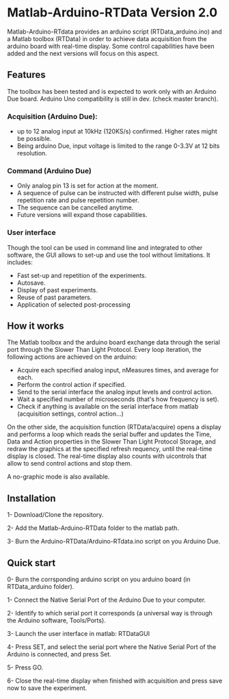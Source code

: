 # Matlab-Arduino-RTData Version 2.0

Matlab-Arduino-RTdata provides an arduino script (RTData_arduino.ino) and a Matlab toolbox (RTData) in order to achieve data acquisition from the arduino board with real-time display. Some control capabilities have been added and the next versions will focus on this aspect.
 
## Features

The toolbox has been tested and is expected to work only with an Arduino Due board. Arduino Uno compatibility is still in dev. (check master branch).

### Acquisition (Arduino Due):

- up to 12 analog input at 10kHz (120KS/s) confirmed. Higher rates might be possible.
- Being arduino Due, input voltage is limited to the range 0-3.3V at 12 bits resolution.

### Command (Arduino Due)

- Only analog pin 13 is set for action at the moment.
- A sequence of pulse can be instructed with different pulse width, pulse repetition rate and pulse repetition number.
- The sequence can be cancelled anytime.
- Future versions will expand those capabilities.

### User interface

Though the tool can be used in command line and integrated to other software, the GUI allows to set-up and use the tool without limitations. It includes:
- Fast set-up and repetition of the experiments.
- Autosave.
- Display of past experiments.
- Reuse of past parameters.
- Application of selected post-processing

## How it works

The Matlab toolbox and the arduino board exchange data through the serial port through the Slower Than Light Protocol. Every loop iteration, the following actions are achieved on the arduino:

- Acquire each specified analog input, nMeasures times, and average for each.
- Perform the control action if specified.
- Send to the serial interface the analog input levels and control action.
- Wait a specified number of microseconds (that's how frequency is set).
- Check if anything is available on the serial interface from matlab (acquisition settings, control action...) 

On the other side, the acquisition function (RTData/acquire) opens a display and performs a loop which reads the serial buffer and updates the Time, Data and Action properties in the Slower Than Light Protocol Storage, and redraw the graphics at the specified refresh requency, until the real-time display is closed. The real-time display also counts with uicontrols that allow to send control actions and stop them.

A no-graphic mode is also available.

## Installation

1- Download/Clone the repository.

2- Add the Matlab-Arduino-RTData folder to the matlab path.

3- Burn the Arduino-RTData/Arduino-RTdata.ino script on you Arduino Due.


## Quick start
0- Burn the corrsponding arduino script on you arduino board (in RTData_arduino folder).

1- Connect the Native Serial Port of the Arduino Due to your computer.

2- Identify to which serial port it corresponds (a universal way is through the Arduino software, Tools/Ports). 

3- Launch the user interface in matlab: RTDataGUI

4- Press SET, and select the serial port where the Native Serial Port of the Arduino is connected, and press Set.

5- Press GO.

6- Close the real-time display when finished with acquisition and press save now to save the experiment.



  



